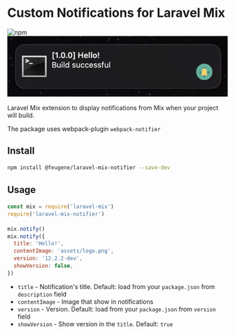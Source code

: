 # Custom Notifications for Laravel Mix

![npm](https://img.shields.io/npm/v/@feugene/laravel-mix-notifier?style=flat-square)
![img](./assets/img1.png)


Laravel Mix extension to display notifications from Mix when your project will build.

The package uses webpack-plugin `webpack-notifier`

## Install

```bash
npm install @feugene/laravel-mix-notifier --save-dev
```

## Usage

```javascript
const mix = require('laravel-mix')
require('laravel-mix-notifier')

mix.notify()
mix.notify({
  title: 'Hello!',
  contentImage: 'assets/logo.png',
  version: '12.2.2-dev',
  showVersion: false,
})
```

* `title` - Notification's title. Default: load from your `package.json` from `description` field
* `contentImage` - Image that show in notifications
* `version` - Version. Default: load from your `package.json` from `version` field
* `showVersion` - Show version in the `title`. Default: `true`
